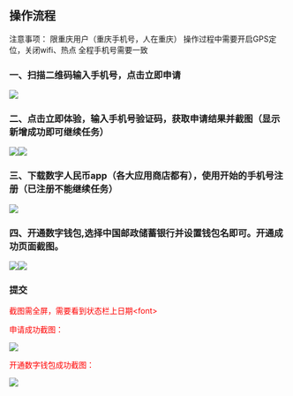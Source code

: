 ﻿## 操作流程
注意事项：
限重庆用户（重庆手机号，人在重庆）
操作过程中需要开启GPS定位，关闭wifi、热点
全程手机号需要一致

### 一、扫描二维码输入手机号，点击立即申请
![](https://raw.githubusercontent.com/zhanghah/myProject/master/2022/09/30/FPRz9jWmlVPJaXyq.png)
### 二、点击立即体验，输入手机号验证码，获取申请结果并截图（显示新增成功即可继续任务）
![](https://raw.githubusercontent.com/zhanghah/myProject/master/2022/09/30/6F5Y9XDF8rYUsO6s.png)![](https://raw.githubusercontent.com/zhanghah/myProject/master/2022/09/30/BbSLfGVZi3dr0cNL.png)
### 三、下载数字人民币app（各大应用商店都有），使用开始的手机号注册（已注册不能继续任务）
![](https://raw.githubusercontent.com/zhanghah/myProject/master/2022/09/30/xKwtfVDI56ivveWF.png)
### 四、开通数字钱包,选择中国邮政储蓄银行并设置钱包名即可。开通成功页面截图。
![](https://raw.githubusercontent.com/zhanghah/myProject/master/2022/09/30/6rFrOi5MfZFIy9U1.png)![](https://raw.githubusercontent.com/zhanghah/myProject/master/2022/09/30/e6HHdeRCoGjAlU5F.png)

### 提交
<font color="red">截图需全屏，需要看到状态栏上日期<font\>

申请成功截图：
  
![](https://raw.githubusercontent.com/zhanghah/myProject/master/2022/09/30/1Db4pAi0AgixLqtD.png)

开通数字钱包成功截图：
  
![](https://raw.githubusercontent.com/zhanghah/myProject/master/2022/09/30/Zcjx6vLQ60bmkD3A.png)
